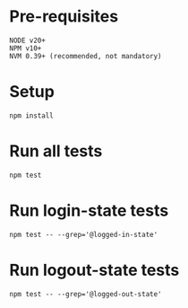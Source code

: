# Pre-requisites
```
NODE v20+
NPM v10+
NVM 0.39+ (recommended, not mandatory)
```

# Setup
```
npm install
```

# Run all tests
```
npm test
```

# Run login-state tests
```
npm test -- --grep='@logged-in-state'
```

# Run logout-state tests
```
npm test -- --grep='@logged-out-state'
```